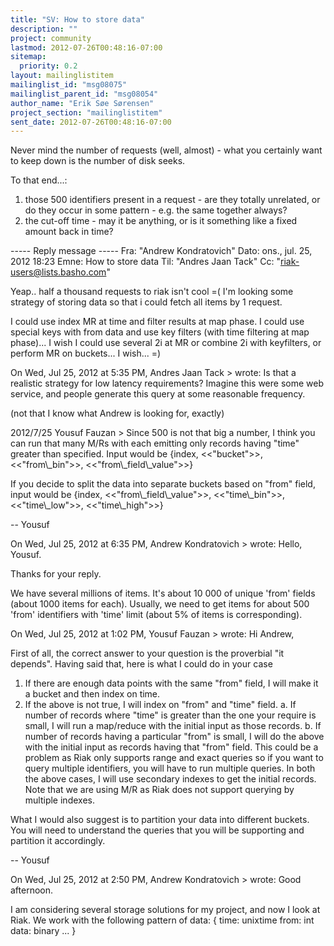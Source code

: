```yaml
---
title: "SV: How to store data"
description: ""
project: community
lastmod: 2012-07-26T00:48:16-07:00
sitemap:
  priority: 0.2
layout: mailinglistitem
mailinglist_id: "msg08075"
mailinglist_parent_id: "msg08054"
author_name: "Erik Søe Sørensen"
project_section: "mailinglistitem"
sent_date: 2012-07-26T00:48:16-07:00
---
```



Never mind the number of requests (well, almost) - what you certainly want to 
keep down is the number of disk seeks.

To that end...:
1) those 500 identifiers present in a request - are they totally unrelated, or 
do they occur in some pattern - e.g. the same together always?
2) the cut-off time - may it be anything, or is it something like a fixed 
amount back in time?


----- Reply message -----
Fra: "Andrew Kondratovich" 
Dato: ons., jul. 25, 2012 18:23
Emne: How to store data
Til: "Andres Jaan Tack" 
Cc: "riak-users@lists.basho.com" 


Yeap.. half a thousand requests to riak isn't cool =( I'm looking some strategy 
of storing data so that i could fetch all items by 1 request.

I could use index MR at time and filter results at map phase. I could use 
special keys with from data and use key filters (with time filtering at map 
phase)... I wish I could use several 2i at MR or combine 2i with keyfilters, or 
perform MR on buckets... I wish... =)

On Wed, Jul 25, 2012 at 5:35 PM, Andres Jaan Tack 
&gt; wrote:
Is that a realistic strategy for low latency requirements? Imagine this were 
some web service, and people generate this query at some reasonable frequency.

(not that I know what Andrew is looking for, exactly)


2012/7/25 Yousuf Fauzan &gt;
Since 500 is not that big a number, I think you can run that many M/Rs with 
each emitting only records having "time" greater than specified. Input would be 
{index, &lt;&lt;"bucket"&gt;&gt;, &lt;&lt;"from\\_bin"&gt;&gt;, &lt;&lt;"from\\_field\\_value"&gt;&gt;}

If you decide to split the data into separate buckets based on "from" field, 
input would be {index, &lt;&lt;"from\\_field\\_value"&gt;&gt;, &lt;&lt;"time\\_bin"&gt;&gt;, &lt;&lt;"time\\_low"&gt;&gt;, 
&lt;&lt;"time\\_high"&gt;&gt;}


--
Yousuf

On Wed, Jul 25, 2012 at 6:35 PM, Andrew Kondratovich 
&gt; wrote:
Hello, Yousuf.

Thanks for your reply.

We have several millions of items. It's about 10 000 of unique 'from' fields 
(about 1000 items for each). Usually, we need to get items for about 500 'from' 
identifiers with 'time' limit (about 5% of items is corresponding).

On Wed, Jul 25, 2012 at 1:02 PM, Yousuf Fauzan 
&gt; wrote:
Hi Andrew,

First of all, the correct answer to your question is the proverbial "it 
depends". Having said that, here is what I could do in your case

1. If there are enough data points with the same "from" field, I will make it a 
bucket and then index on time.
2. If the above is not true, I will index on "from" and "time" field.
 a. If number of records where "time" is greater than the one your require 
is small, I will run a map/reduce with the initial input as those records.
 b. If number of records having a particular "from" is small, I will do the 
above with the initial input as records having that "from" field. This could be 
a problem as Riak only supports range and exact queries so if you want to query 
multiple identifiers, you will have to run multiple queries.
 In both the above cases, I will use secondary indexes to get the initial 
records.
 Note that we are using M/R as Riak does not support querying by multiple 
indexes.

What I would also suggest is to partition your data into different buckets. You 
will need to understand the queries that you will be supporting and partition 
it accordingly.

--
Yousuf

On Wed, Jul 25, 2012 at 2:50 PM, Andrew Kondratovich 
&gt; wrote:
Good afternoon.

I am considering several storage solutions for my project, and now I look at 
Riak.
We work with the following pattern of data:
{
 time: unixtime
 from: int
 data: binary
 ...
}
